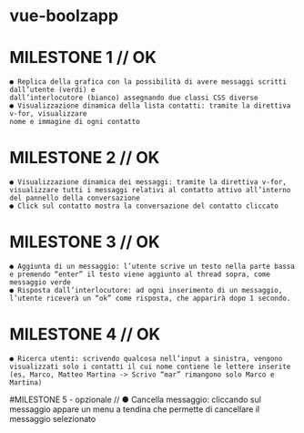 # vue-boolzapp

# MILESTONE 1 // OK
    ● Replica della grafica con la possibilità di avere messaggi scritti dall’utente (verdi) e
    dall’interlocutore (bianco) assegnando due classi CSS diverse
    ● Visualizzazione dinamica della lista contatti: tramite la direttiva v-for, visualizzare
    nome e immagine di ogni contatto

# MILESTONE 2 // OK
    ● Visualizzazione dinamica dei messaggi: tramite la direttiva v-for, visualizzare tutti i messaggi relativi al contatto attivo all’interno del pannello della conversazione
    ● Click sul contatto mostra la conversazione del contatto cliccato

# MILESTONE 3 // OK
    ● Aggiunta di un messaggio: l’utente scrive un testo nella parte bassa e premendo “enter” il testo viene aggiunto al thread sopra, come messaggio verde
    ● Risposta dall’interlocutore: ad ogni inserimento di un messaggio, l’utente riceverà un “ok” come risposta, che apparirà dopo 1 secondo.

# MILESTONE 4 // OK
    ● Ricerca utenti: scrivendo qualcosa nell’input a sinistra, vengono visualizzati solo i contatti il cui nome contiene le lettere inserite (es, Marco, Matteo Martina -> Scrivo “mar” rimangono solo Marco e Martina)

#MILESTONE 5 - opzionale //
    ● Cancella messaggio: cliccando sul messaggio appare un menu a tendina che
    permette di cancellare il messaggio selezionato